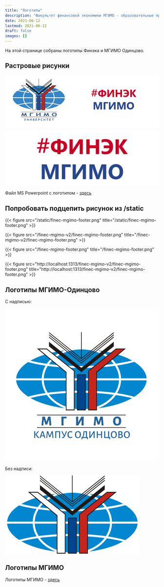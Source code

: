 ```yaml
---
title: "Логотипы"
description: "Факультет финансовой экономики МГИМО - образовательные программы по экономике, менеджменту и бизнес-информатике на собственном кампусе в Одинцово."
date: 2021-06-12
lastmod: 2021-06-12
draft: false
images: []
---
```


На этой странице собраны логотипы Финэка и МГИМО Одинцово.

## Растровые рисунки

![Логотип МГИМО-Одинцово и Финэка МГИМО](front_dash.png)

![Логотип Финэка МГИМО](finec.png)

Файл MS Powerpoint c логотипом - [здесь](finec_logo.pptx) 

## Попробовать подцепить рисунок из /static

{{< figure src="/static/finec-mgimo-footer.png" title="/static/finec-mgimo-footer.png" >}}

{{< figure src="/finec-mgimo-v2/finec-mgimo-footer.png" title="/finec-mgimo-v2/finec-mgimo-footer.png" >}}

{{< figure src="/finec-mgimo-footer.png" title="/finec-mgimo-footer.png" >}}

{{< figure src="http://localhost:1313/finec-mgimo-v2/finec-mgimo-footer.png" title="http://localhost:1313/finec-mgimo-v2/finec-mgimo-footer.png" >}}

## Логотипы МГИМО-Одинцово

C надписью:

![Логотип МГИМО Одинцово](vector-caption.svg)

Без надписи:

![Логотип МГИМО Одинцово](vector.svg)

## Логотипы МГИМО

Логотипы МГИМО - [здесь](https://mgimo.ru/about/today/logo/) 